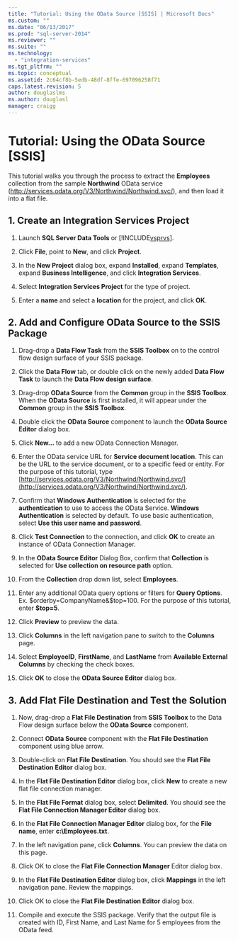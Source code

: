 ```yaml
---
title: "Tutorial: Using the OData Source [SSIS] | Microsoft Docs"
ms.custom: ""
ms.date: "06/13/2017"
ms.prod: "sql-server-2014"
ms.reviewer: ""
ms.suite: ""
ms.technology: 
  - "integration-services"
ms.tgt_pltfrm: ""
ms.topic: conceptual
ms.assetid: 2c64cf8b-5edb-48df-8ffe-697096258f71
caps.latest.revision: 5
author: douglaslms
ms.author: douglasl
manager: craigg
---
```

# Tutorial: Using the OData Source [SSIS]
  This tutorial walks you through the process to extract the **Employees** collection from the sample **Northwind** OData service (http://services.odata.org/V3/Northwind/Northwind.svc/), and then load it into a flat file.  
  
## 1. Create an Integration Services Project  
  
1.  Launch **SQL Server Data Tools** or [!INCLUDE[vsprvs](../../includes/vsprvs-md.md)].  
  
2.  Click **File**, point to **New**, and click **Project**.  
  
3.  In the **New Project** dialog box, expand **Installed**, expand **Templates**, expand **Business Intelligence**, and click **Integration Services**.  
  
4.  Select **Integration Services Project** for the type of project.  
  
5.  Enter a **name** and select a **location** for the project, and click **OK**.  
  
## 2. Add and Configure OData Source to the SSIS Package  
  
1.  Drag-drop a **Data Flow Task** from the **SSIS Toolbox** on to the control flow design surface of your SSIS package.  
  
2.  Click the **Data Flow** tab, or double click on the newly added **Data Flow Task** to launch the **Data Flow design surface**.  
  
3.  Drag-drop **OData Source** from the **Common** group in the **SSIS Toolbox**. When the **OData Source** is first installed, it will appear under the **Common** group in the **SSIS Toolbox**.  
  
4.  Double click the **OData Source** component to launch the **OData Source Editor** dialog box.  
  
5.  Click **New…** to add a new OData Connection Manager.  
  
6.  Enter the OData service URL for **Service document location**. This can be the URL to the service document, or to a specific feed or entity. For the purpose of this tutorial, type [http://services.odata.org/V3/Northwind/Northwind.svc/](http://services.odata.org/V3/Northwind/Northwind.svc/).  
  
7.  Confirm that **Windows Authentication** is selected for the **authentication** to use to access the OData Service. **Windows Authentication** is selected by default. To use basic authentication, select **Use this user name and password**.  
  
8.  Click **Test Connection** to the connection, and click **OK** to create an instance of OData Connection Manager.  
  
9. In the **OData Source Editor** Dialog Box, confirm that **Collection** is selected for **Use collection on resource path** option.  
  
10. From the **Collection** drop down list, select **Employees**.  
  
11. Enter any additional OData query options or filters for **Query Options**. Ex. $orderby=CompanyName&$top=100. For the purpose of this tutorial, enter **$top=5**.  
  
12. Click **Preview** to preview the data.  
  
13. Click **Columns** in the left navigation pane to switch to the **Columns** page.  
  
14. Select **EmployeeID**, **FirstName**, and **LastName** from **Available External Columns** by checking the check boxes.  
  
15. Click **OK** to close the **OData Source Editor** dialog box.  
  
## 3. Add Flat File Destination and Test the Solution  
  
1.  Now, drag-drop a **Flat File Destination** from **SSIS Toolbox** to the Data Flow design surface below the **OData Source** component.  
  
2.  Connect **OData Source** component with the **Flat File Destination** component using blue arrow.  
  
3.  Double-click on **Flat File Destination**. You should see the **Flat File Destination Editor** dialog box.  
  
4.  In the **Flat File Destination Editor** dialog box, click **New** to create a new flat file connection manager.  
  
5.  In the **Flat File Format** dialog box, select **Delimited**. You should see the **Flat File Connection Manager Editor** dialog box.  
  
6.  In the **Flat File Connection Manager Editor** dialog box, for the **File name**, enter **c:\Employees.txt**.  
  
7.  In the left navigation pane, click **Columns**. You can preview the data on this page.  
  
8.  Click OK to close the **Flat File Connection Manager** Editor dialog box.  
  
9. In the **Flat File Destination Editor** dialog box, click **Mappings** in the left navigation pane. Review the mappings.  
  
10. Click OK to close the **Flat File Destination Editor** dialog box.  
  
11. Compile and execute the SSIS package. Verify that the output file is created with ID, First Name, and Last Name for 5 employees from the OData feed.  
  
  
